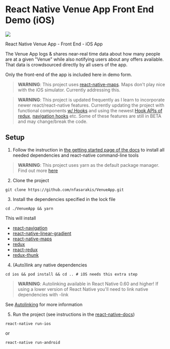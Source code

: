 # React Native Venue App Front End Demo (iOS)

![](http://nfasarakis.com/GitHub_images/git_Venue.jpg)

React Native Venue App - Front End - iOS App

The Venue App logs & shares near-real time data about how many people are at a given "Venue" while also notifying users about any offers available. That data is crowdsourced directly by all users of the app.

Only the front-end of the app is included here in demo form.

> **WARNING**: This project uses [react-native-maps](https://github.com/react-native-community/react-native-maps). Maps don't
play nice with the iOS simulator. Currently addressing this.

> **WARNING**: This project is updated frequently as I learn to incorporate newer react/react-native features. Currently updating the project with functional components [w/ Hooks](https://reactjs.org/docs/hooks-reference.html) and using the newest [Hook APIs of redux](https://react-redux.js.org/api/hooks), [navigation hooks](https://github.com/react-navigation/hooks) etc. Some of these
features are still in BETA and may change/break the code.

## Setup

1. Follow the instruction in [the getting started page of the docs](https://facebook.github.io/react-native/docs/getting-started) to install all needed dependencies and react-native command-line tools

> **WARNING**: This project uses yarn as the default package manager. Find out more [here](https://code.fb.com/web/yarn-a-new-package-manager-for-javascript/)

2. Clone the project

```
git clone https://github.com/nfasarakis/VenueApp.git
```

3. Install the dependencies specified in the lock file

```
cd ./VenueApp && yarn
```

This will install
* [react-navigation](https://github.com/react-navigation/react-navigation)
* [react-native-linear-gradient](https://github.com/react-native-community/react-native-linear-gradient)
* [react-native-maps](https://github.com/react-native-community/react-native-maps)
* [redux](https://github.com/reduxjs/redux/)
* [react-redux](https://github.com/reduxjs/react-redux)
* [redux-thunk](https://github.com/reduxjs/redux-thunk)


4. (Auto)link any native dependencies

```
cd ios && pod install && cd .. # iOS needs this extra step
```

> **WARNING**: Autolinking available in React Native 0.60 and higher! If using a lower version of React Native you'll need to link native dependencies with -link

See [Autolinking](https://github.com/react-native-community/cli/blob/master/docs/autolinking.md) for more information

5. Run the project (see instructions in the [react-native-docs](https://facebook.github.io/react-native/docs/getting-started))

```
react-native run-ios
```
or
```
react-native run-android
```
